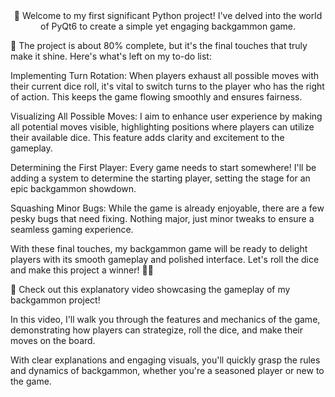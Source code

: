 <center>🎲 Welcome to my first significant Python project! I've delved into the world of PyQt6 to create a simple yet engaging backgammon game.</center>

🚧 The project is about 80% complete, but it's the final touches that truly make it shine. Here's what's left on my to-do list:

Implementing Turn Rotation: When players exhaust all possible moves with their current dice roll, it's vital to switch turns to the player who has the right of action. This keeps the game flowing smoothly and ensures fairness.

Visualizing All Possible Moves: I aim to enhance user experience by making all potential moves visible, highlighting positions where players can utilize their available dice. This feature adds clarity and excitement to the gameplay.

Determining the First Player: Every game needs to start somewhere! I'll be adding a system to determine the starting player, setting the stage for an epic backgammon showdown.

Squashing Minor Bugs: While the game is already enjoyable, there are a few pesky bugs that need fixing. Nothing major, just minor tweaks to ensure a seamless gaming experience.

With these final touches, my backgammon game will be ready to delight players with its smooth gameplay and polished interface. Let's roll the dice and make this project a winner! 🎲✨

🎥 Check out this explanatory video showcasing the gameplay of my backgammon project!

In this video, I'll walk you through the features and mechanics of the game, demonstrating how players can strategize, roll the dice, and make their moves on the board.

With clear explanations and engaging visuals, you'll quickly grasp the rules and dynamics of backgammon, whether you're a seasoned player or new to the game.

